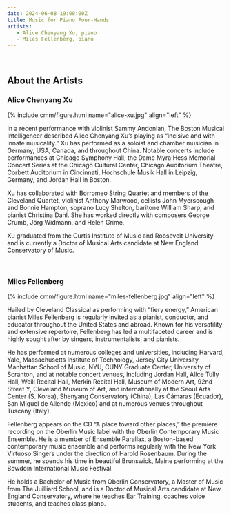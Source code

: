 ```yaml
---
date: 2024-06-08 19:00:00Z
title: Music for Piano Four-Hands
artists:
   - Alice Chenyang Xu, piano
   - Miles Fellenberg, piano
---
```


<br/>

## About the Artists

### Alice Chenyang Xu

{% include cmm/figure.html name="alice-xu.jpg" align="left" %}

In a recent performance with violinist Sammy Andonian, The Boston Musical Intelligencer
described Alice Chenyang Xu’s playing as “incisive and with innate musicality.” Xu has
performed as a soloist and chamber musician in Germany, USA, Canada, and throughout China.
Notable concerts include performances at Chicago Symphony Hall, the Dame Myra Hess Memorial
Concert Series at the Chicago Cultural Center, Chicago Auditorium Theatre, Corbett
Auditorium in Cincinnati, Hochschule Musik Hall in Leipzig, Germany, and Jordan Hall in
Boston.

Xu has collaborated with Borromeo String Quartet and members of the Cleveland Quartet,
violinist Anthony Marwood, cellists John Myerscough and Bonnie Hampton, soprano Lucy
Shelton, baritone William Sharp, and pianist Christina Dahl. She has worked directly with
composers George Crumb, Jörg Widmann, and Helen Grime.

Xu graduated from the Curtis Institute of Music and Roosevelt University and is currently a
Doctor of Musical Arts candidate at New England Conservatory of Music.

<br/>

### Miles Fellenberg

{% include cmm/figure.html name="miles-fellenberg.jpg" align="left" %}

Hailed by Cleveland Classical as performing with “fiery energy,” American pianist Miles
Fellenberg is regularly invited as a pianist, conductor, and educator throughout the United
States and abroad. Known for his versatility and extensive repertoire, Fellenberg has led a
multifaceted career and is highly sought after by singers, instrumentalists, and pianists.

He has performed at numerous colleges and universities, including Harvard, Yale,
Massachusetts Institute of Technology, Jersey City University, Manhattan School of Music,
NYU, CUNY Graduate Center, University of Scranton, and at notable concert venues, including
Jordan Hall, Alice Tully Hall, Weill Recital Hall, Merkin Recital Hall, Museum of Modern
Art, 92nd Street Y, Cleveland Museum of Art, and internationally at the Seoul Arts Center
(S. Korea), Shenyang Conservatory (China), Las Cámaras (Ecuador), San Miguel de Allende
(Mexico) and at numerous venues throughout Tuscany (Italy).

Fellenberg appears on the CD “A place toward other places,” the premiere recording on the
Oberlin Music label with the Oberlin Contemporary Music Ensemble. He is a member of Ensemble
Parallax, a Boston-based contemporary music ensemble and performs regularly with the New
York Virtuoso Singers under the direction of Harold Rosenbaum. During the summer, he spends
his time in beautiful Brunswick, Maine performing at the Bowdoin International Music
Festival.

He holds a Bachelor of Music from Oberlin Conservatory, a Master of Music from The Juilliard
School, and is a Doctor of Musical Arts candidate at New England Conservatory, where he
teaches Ear Training, coaches voice students, and teaches class piano.
